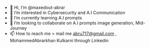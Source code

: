 - 👋 Hi, I’m @maxedout-abrar
- 👀 I’m interested in Cybersecurity and A.I Communication
- 🌱 I’m currently learning A.I prompts 
- 💞️ I’m looking to collaborate on A.I prompts image generation, Mid-Journey 
- 📫 How to reach me > mail me abru717@gmail.com , MohammedAbrarkhan Kulkarni through Linkedin

<!---
maxedout-abrar/maxedout-abrar is a ✨ special ✨ repository because its `README.md` (this file) appears on your GitHub profile.
You can click the Preview link to take a look at your changes.
--->
